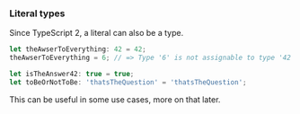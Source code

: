 ### Literal types

Since TypeScript 2, a literal can also be a type.

```typescript
let theAwserToEverything: 42 = 42;
theAwserToEverything = 6; // => Type '6' is not assignable to type '42'.

let isTheAnswer42: true = true;
let toBeOrNotToBe: 'thatsTheQuestion' = 'thatsTheQuestion';
```

This can be useful in some use cases, more on that later.
